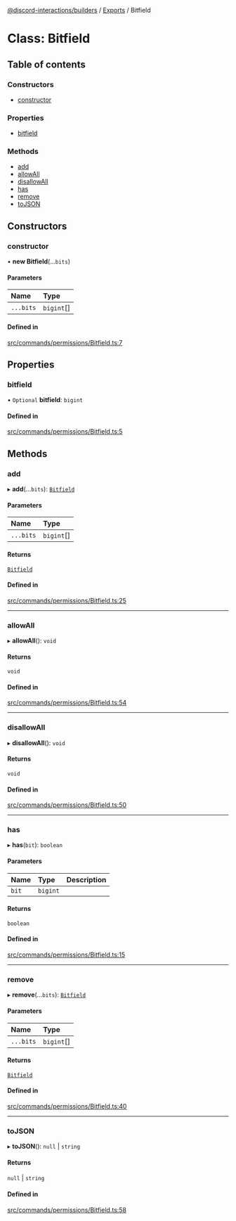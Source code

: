 [@discord-interactions/builders](../README.md) / [Exports](../modules.md) / Bitfield

# Class: Bitfield

## Table of contents

### Constructors

- [constructor](Bitfield.md#constructor)

### Properties

- [bitfield](Bitfield.md#bitfield)

### Methods

- [add](Bitfield.md#add)
- [allowAll](Bitfield.md#allowall)
- [disallowAll](Bitfield.md#disallowall)
- [has](Bitfield.md#has)
- [remove](Bitfield.md#remove)
- [toJSON](Bitfield.md#tojson)

## Constructors

### constructor

• **new Bitfield**(...`bits`)

#### Parameters

| Name | Type |
| :------ | :------ |
| `...bits` | `bigint`[] |

#### Defined in

[src/commands/permissions/Bitfield.ts:7](https://github.com/ssMMiles/discord-interactions/blob/ef474ab/packages/builders/src/commands/permissions/Bitfield.ts#L7)

## Properties

### bitfield

• `Optional` **bitfield**: `bigint`

#### Defined in

[src/commands/permissions/Bitfield.ts:5](https://github.com/ssMMiles/discord-interactions/blob/ef474ab/packages/builders/src/commands/permissions/Bitfield.ts#L5)

## Methods

### add

▸ **add**(...`bits`): [`Bitfield`](Bitfield.md)

#### Parameters

| Name | Type |
| :------ | :------ |
| `...bits` | `bigint`[] |

#### Returns

[`Bitfield`](Bitfield.md)

#### Defined in

[src/commands/permissions/Bitfield.ts:25](https://github.com/ssMMiles/discord-interactions/blob/ef474ab/packages/builders/src/commands/permissions/Bitfield.ts#L25)

___

### allowAll

▸ **allowAll**(): `void`

#### Returns

`void`

#### Defined in

[src/commands/permissions/Bitfield.ts:54](https://github.com/ssMMiles/discord-interactions/blob/ef474ab/packages/builders/src/commands/permissions/Bitfield.ts#L54)

___

### disallowAll

▸ **disallowAll**(): `void`

#### Returns

`void`

#### Defined in

[src/commands/permissions/Bitfield.ts:50](https://github.com/ssMMiles/discord-interactions/blob/ef474ab/packages/builders/src/commands/permissions/Bitfield.ts#L50)

___

### has

▸ **has**(`bit`): `boolean`

#### Parameters

| Name | Type | Description |
| :------ | :------ | :------ |
| `bit` | `bigint` |  |

#### Returns

`boolean`

#### Defined in

[src/commands/permissions/Bitfield.ts:15](https://github.com/ssMMiles/discord-interactions/blob/ef474ab/packages/builders/src/commands/permissions/Bitfield.ts#L15)

___

### remove

▸ **remove**(...`bits`): [`Bitfield`](Bitfield.md)

#### Parameters

| Name | Type |
| :------ | :------ |
| `...bits` | `bigint`[] |

#### Returns

[`Bitfield`](Bitfield.md)

#### Defined in

[src/commands/permissions/Bitfield.ts:40](https://github.com/ssMMiles/discord-interactions/blob/ef474ab/packages/builders/src/commands/permissions/Bitfield.ts#L40)

___

### toJSON

▸ **toJSON**(): ``null`` \| `string`

#### Returns

``null`` \| `string`

#### Defined in

[src/commands/permissions/Bitfield.ts:58](https://github.com/ssMMiles/discord-interactions/blob/ef474ab/packages/builders/src/commands/permissions/Bitfield.ts#L58)
